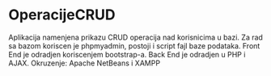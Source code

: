# OperacijeCRUD
Aplikacija namenjena prikazu CRUD operacija nad korisnicima u bazi. 
Za rad sa bazom koriscen je phpmyadmin, postoji i script fajl baze podataka.
Front End je odradjen koriscenjem bootstrap-a.
Back End je odradjen u PHP i AJAX.
Okruzenje: Apache NetBeans i XAMPP
